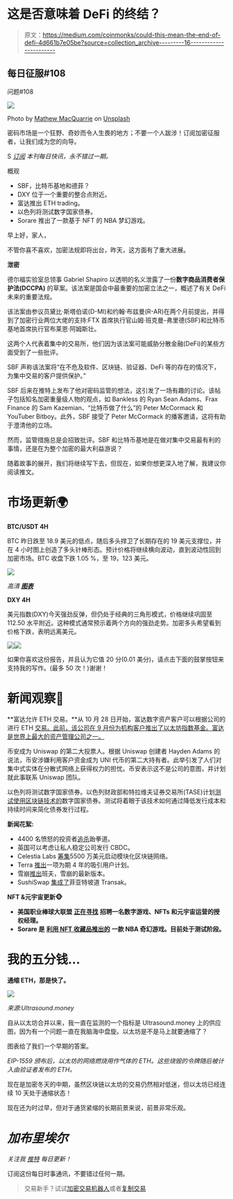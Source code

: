 # 这是否意味着 DeFi 的终结？

> 原文：<https://medium.com/coinmonks/could-this-mean-the-end-of-defi-4d661b7e05be?source=collection_archive---------16----------------------->

## 每日征服#108

问题#108

![](img/7ec5f17a851adb05335a64fe0464ac19.png)

Photo by [Mathew MacQuarrie](https://unsplash.com/@matmacq?utm_source=medium&utm_medium=referral) on [Unsplash](https://unsplash.com?utm_source=medium&utm_medium=referral)

密码市场是一个狂野、奇妙而令人生畏的地方；不要一个人跋涉！订阅加密征服者，让我们成为您的向导。

S [*订阅*](https://tradergabi.substack.com/subscribe?) *本刊每日快讯，永不错过一期。*

概观

*   SBF，比特币基地和德菲？
*   DXY 位于一个重要的整合点附近。
*   富达推出 ETH trading。
*   以色列将测试数字国家债券。
*   Sorare 推出了一款基于 NFT 的 NBA 梦幻游戏。

早上好，家人，

不管你喜不喜欢，加密法规即将出台，昨天，这方面有了重大进展。

**泄密**

德尔福实验室总领事 Gabriel Shapiro 以透明的名义泄露了一份**数字商品消费者保护法(DCCPA)** 的草案。该法案是国会中最重要的加密立法之一，概述了有关 DeFi 未来的重要法规。

该法案由参议员黛比·斯塔伯诺(D-MI)和约翰·布兹曼(R-AR)在两个月前提出，并得到了加密行业两位大佬的支持:FTX 首席执行官山姆·班克曼-弗里德(SBF)和比特币基地首席执行官布莱恩·阿姆斯壮。

这两个人代表着集中的交易所，他们因为该法案可能威胁分散金融(DeFi)的某些方面受到了一些批评。

SBF 声称该法案将“在不危及软件、区块链、验证器、DeFi 等的存在的情况下，为集中交易的客户提供保护。”

SBF 后来在推特上发布了他对密码监管的想法，这引发了一场有趣的讨论。该帖子包括知名加密重量级人物的观点，如 Bankless 的 Ryan Sean Adams、Frax Finance 的 Sam Kazemian、“比特币做了什么”的 Peter McCormack 和 YouTuber Bitboy。此外，SBF 接受了 Peter McCormack 的播客邀请，这将有助于澄清他的立场。

然而，监管措施总是会招致批评。SBF 和比特币基地是在做对集中交易最有利的事情，还是在为整个加密的最大利益游说？

随着故事的展开，我们将继续写下去，但现在，如果你想更深入地了解，我建议你阅读推文。

# 市场更新🌍

**BTC/USDT 4H**

BTC 昨日跌至 18.9 美元的低点，随后多头捍卫了长期存在的 19 美元支撑位，并在 4 小时图上创造了多头针棒形态。预计价格将继续横向波动，直到波动性回到加密市场。BTC 收盘下跌 1.05 %，至 19，123 美元。

![](img/0fb628a63b9a89ac0d0b526ae6bfe2f7.png)

*高清* [***图表***](https://www.tradingview.com/x/rMNwUUXG/)

**DXY 4H**

美元指数(DXY)今天强劲反弹，但仍处于经典的三角形模式，价格继续巩固至 112.50 水平附近。这种模式通常预示着两个方向的强劲走势。加密多头希望看到价格下跌，表明远离美元。

![](img/1a53da871f49d3d92305098ae3bdf794.png)![](img/c66b4cd584f46cd9864b1d9ff1b27dca.png)

如果你喜欢这份报告，并且认为它值 20 分(0.01 美分)，请点击下面的鼓掌按钮来支持我的写作。(最多 50 次！)谢谢！

# 新闻观察📰

**富达允许 ETH 交易。**从 10 月 28 日开始，富达数字资产客户可以根据公司的进行 ETH [交易。此前，该公司在 9 月份为机构客户推出了以太坊指数基金。富达是世界上最大的资产管理公司之一。](https://twitter.com/CryptoGucci/status/1582897704396476416?s=20&t=4RFjCFS2VmxMmx-lENDfrA)

币安成为 Uniswap 的第二大投票人。根据 Uniswap 创建者 Hayden Adams 的说法，币安涉嫌利用客户资金成为 UNI 代币的第二大持有者。此举引发了人们对集中式实体在分散式网络上获得权力的担忧。币安表示这不是公司的意图，并计划就此事联系 Uniswap 团队。

以色列将测试数字国家债券。以色列财政部和特拉维夫证券交易所(TASE)计划[测试使用区块链技术的](https://twitter.com/ShortSqueezed1/status/1582734797608464385?s=20&t=4RFjCFS2VmxMmx-lENDfrA)数字国家债券。测试将着眼于该技术如何通过降低发行成本和持续时间来简化债券发行过程。

**新闻花絮:**

*   4400 名愤怒的投资者[追杀](https://cointelegraph.com/news/4-400-disgruntled-investors-are-hunting-for-terra-s-do-kwon)跆拳道。
*   英国可以考虑让私人稳定公司发行 CBDC。
*   Celestia Labs [筹集](https://twitter.com/CelestiaOrg/status/1582771528763965440?s=20&t=N5iYGQrtxKLGSpUX6SMrPA)5500 万美元启动模块化区块链网络。
*   Terra [推出](https://twitter.com/SylvieLeroy_/status/1582719699049410561?s=20&t=4RFjCFS2VmxMmx-lENDfrA)一项为期 4 年的吸引用户计划。
*   雪崩[推出](https://twitter.com/avalancheavax/status/1582428030961864704?s=20&t=EvQjFMIYzjAXCoX8MXELYw)班夫，雪崩的最新版本。
*   SushiSwap [集成了](https://twitter.com/Transak/status/1582751669363691522?s=20&t=EvQjFMIYzjAXCoX8MXELYw)菲亚特坡道 Transak。

**NFT &元宇宙更新🐵**

*   **美国职业棒球大联盟** [**正在寻找**](https://twitter.com/theblock__/status/1582732546668122112?s=61&t=fdYhMHkBzPV_xlyPTafHPw) **招聘一名数字游戏、NFTs 和元宇宙运营的授权经理。**
*   **Sorare 是** [**利用 NFT 收藏品推出的**](https://t.co/lkpXYDH5pK) **一款 NBA 奇幻游戏。目前处于测试阶段。**

# 我的五分钱…

**通缩 ETH，那是快了。**

![](img/59846563778ee0297a4564766e159a8b.png)

*来源:Ultrasound.money*

自从以太坊合并以来，我一直在监测的一个指标是 Ultrasound.money 上的供应图，因为有一个问题一直在我脑海中盘旋。以太坊是不是马上就要通缩了？

图表给了我们一个早期的答案。

*EIP-1559 颁布后，以太坊的网络燃烧用作气体的 ETH。这些烧毁的令牌随后被计入由验证者发布的 ETH。*

现在是加密冬天的中期，虽然区块链以太坊的交易仍然相对低迷，但以太坊已经连续 10 天处于通缩状态！

现在还为时过早，但对于通货紧缩的长期前景来说，前景非常乐观。

# ***加布里埃尔***

*关注我* [*推特*](https://twitter.com/web3_gabri) *每日更新！*

订阅这份每日时事通讯，不要错过任何一期。

> 交易新手？试试[加密交易机器人](/coinmonks/crypto-trading-bot-c2ffce8acb2a)或者[复制交易](/coinmonks/top-10-crypto-copy-trading-platforms-for-beginners-d0c37c7d698c)